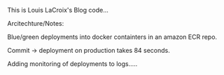 This is Louis LaCroix's Blog code...

Arcitechture/Notes:

Blue/green deployments into docker containters in an amazon ECR repo.

Commit -> deployment on production takes 84 seconds.

Adding monitoring of deployments to logs.....